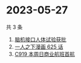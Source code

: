 # 2023-05-27

共 3 条

<!-- BEGIN ZHIHUSEARCH -->
<!-- 最后更新时间 Sat May 27 2023 00:14:29 GMT+0800 (China Standard Time) -->
1. [脑机接口人体试验获批](https://www.zhihu.com/search?q=脑机接口人体试验获批)
1. [一人之下漫画 625 话](https://www.zhihu.com/search?q=一人之下漫画%20625%20话)
1. [C919 本周日商业航班首航](https://www.zhihu.com/search?q=C919%20本周日商业航班首航)
<!-- END ZHIHUSEARCH -->
